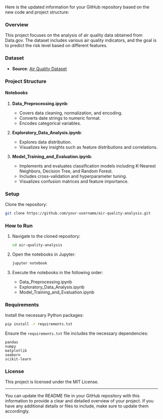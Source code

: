 Here is the updated information for your GitHub repository based on the new code and project structure:

### Overview

This project focuses on the analysis of air quality data obtained from Data.gov. The dataset includes various air quality indicators, and the goal is to predict the risk level based on different features.

### Dataset

- **Source**: [Air Quality Dataset](https://www.data.gov/)

### Project Structure

#### Notebooks

1. **Data_Preprocessing.ipynb**:
   - Covers data cleaning, normalization, and encoding.
   - Converts date strings to numeric format.
   - Encodes categorical variables.

2. **Exploratory_Data_Analysis.ipynb**:
   - Explores data distribution.
   - Visualizes key insights such as feature distributions and correlations.

3. **Model_Training_and_Evaluation.ipynb**:
   - Implements and evaluates classification models including K-Nearest Neighbors, Decision Tree, and Random Forest.
   - Includes cross-validation and hyperparameter tuning.
   - Visualizes confusion matrices and feature importance.

### Setup

Clone the repository:

```sh
git clone https://github.com/your-username/air-quality-analysis.git
```

### How to Run

1. Navigate to the cloned repository:

    ```sh
    cd air-quality-analysis
    ```

2. Open the notebooks in Jupyter:

    ```sh
    jupyter notebook
    ```

3. Execute the notebooks in the following order:
    - Data_Preprocessing.ipynb
    - Exploratory_Data_Analysis.ipynb
    - Model_Training_and_Evaluation.ipynb

### Requirements

Install the necessary Python packages:

```sh
pip install -r requirements.txt
```

Ensure the `requirements.txt` file includes the necessary dependencies:

```
pandas
numpy
matplotlib
seaborn
scikit-learn
```

### License

This project is licensed under the MIT License.

---

You can update the README file in your GitHub repository with this information to provide a clear and detailed overview of your project. If you have any additional details or files to include, make sure to update them accordingly.
